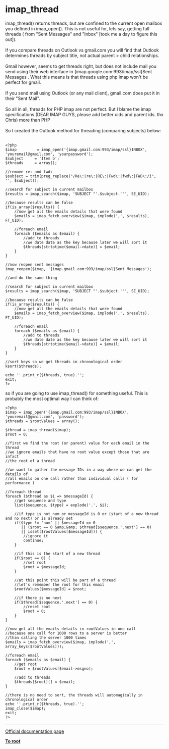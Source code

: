 # imap_thread



imap_thread() returns threads, but are confined to the current open mailbox you defined in imap_open(). This is not useful for, lets say, getting full threads ( from "Sent Messages" and "Inbox" [took me a day to figure this out]). <br><br>If you compare threads on Outlook vs gmail.com you will find that Outlook determines threads by subject title, not actual parent &gt; child relationships. <br><br>Gmail however, seems to get threads right, but does not include mail you send using their web interface in  {imap.google.com:993/imap/ssl}Sent Messages . What this means is that threads using php imap won&apos;t be perfect for gmail.<br><br>If you send mail using Outlook (or any mail client), gmail.com does put it in their "Sent Mail".<br><br>So all in all, threads for PHP imap are not perfect. But I blame the imap specifications (DEAR IMAP GUYS, please add better uids and parent ids. thx Chris) more than PHP<br><br>So I created the Outlook method for threading (comparing subjects) below:<br><br>

```
<?php 
$imap         = imap_open('{imap.gmail.com:993/imap/ssl}INBOX', 'youremail@gmail.com', 'yourpassword');
$subject     = 'Item b';
$threads     = array();

//remove re: and fwd:
$subject = trim(preg_replace("/Re\:|re\:|RE\:|Fwd\:|fwd\:|FWD\:/i", '', $subject));

//search for subject in current mailbox
$results = imap_search($imap, 'SUBJECT "'.$subject.'"', SE_UID);

//because results can be false
if(is_array($results)) {
    //now get all the emails details that were found 
    $emails = imap_fetch_overview($imap, implode(',', $results), FT_UID);
    
    //foreach email 
    foreach ($emails as $email) {
        //add to threads
        //we date date as the key because later we will sort it
        $threads[strtotime($email->date)] = $email;
    }    
}

//now reopen sent messages
imap_reopen($imap, '{imap.gmail.com:993/imap/ssl}Sent Messages');

//and do the same thing

//search for subject in current mailbox
$results = imap_search($imap, 'SUBJECT "'.$subject.'"', SE_UID);

//because results can be false
if(is_array($results)) {
    //now get all the emails details that were found 
    $emails = imap_fetch_overview($imap, implode(',', $results), FT_UID);
    
    //foreach email 
    foreach ($emails as $email) {
        //add to threads
        //we date date as the key because later we will sort it
        $threads[strtotime($email->date)] = $email;
    }    
}

//sort keys so we get threads in chronological order 
ksort($threads);

echo ''.print_r($threads, true).'';
exit;
?>
```


so if you are going to use imap_thread() for something useful. This is probably the most optimal way I can think of:



```
<?php 
$imap = imap_open('{imap.gmail.com:993/imap/ssl}INBOX', 'youremail@gmail.com', 'password');
$threads = $rootValues = array();

$thread = imap_thread($imap);
$root = 0;

//first we find the root (or parent) value for each email in the thread
//we ignore emails that have no root value except those that are infact
//the root of a thread

//we want to gather the message IDs in a way where we can get the details of
//all emails on one call rather than individual calls ( for performance )

//foreach thread
foreach ($thread as $i => $messageId) {
    //get sequence and type
    list($sequence, $type) = explode('.', $i);
    
    //if type is not num or messageId is 0 or (start of a new thread and no next) or is already set 
    if($type != 'num' || $messageId == 0 
       || ($root == 0 &amp;&amp; $thread[$sequence.'.next'] == 0)
       || isset($rootValues[$messageId])) {
        //ignore it
        continue;
    }
    
    //if this is the start of a new thread
    if($root == 0) {
        //set root
        $root = $messageId;
    }
    
    //at this point this will be part of a thread
    //let's remember the root for this email
    $rootValues[$messageId] = $root;
    
    //if there is no next
    if($thread[$sequence.'.next'] == 0) {
        //reset root
        $root = 0;
    }
}

//now get all the emails details in rootValues in one call
//because one call for 1000 rows to a server is better 
//than calling the server 1000 times  
$emails = imap_fetch_overview($imap, implode(',', array_keys($rootValues)));

//foreach email 
foreach ($emails as $email) {
    //get root
    $root = $rootValues[$email->msgno];
    
    //add to threads
    $threads[$root][] = $email;
}    

//there is no need to sort, the threads will automagically in chronological order
echo ''.print_r($threads, true).'';
imap_close($imap);
exit;
?>
```
  

---

[Official documentation page](https://www.php.net/manual/en/function.imap-thread.php)

**[To root](/README.md)**